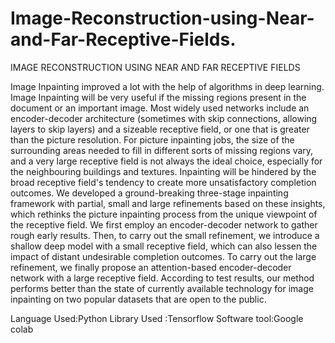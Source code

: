 # Image-Reconstruction-using-Near-and-Far-Receptive-Fields.

IMAGE RECONSTRUCTION USING NEAR AND FAR RECEPTIVE FIELDS

Image Inpainting improved a lot with the help of algorithms in deep learning. Image Inpainting will be very useful if the missing regions present in the document or 
an important image. Most widely used networks include an encoder-decoder architecture (sometimes with skip connections, allowing layers to skip layers) and a sizeable
receptive field, or one that is greater than the picture resolution. For picture inpainting jobs, the size of the surrounding areas needed to fill in different sorts 
of missing regions vary, and a very large receptive field is not always the ideal choice, especially for the neighbouring buildings and textures. Inpainting will be 
hindered by the broad receptive field's tendency to create more unsatisfactory completion outcomes. We developed a ground-breaking three-stage inpainting framework
with partial, small and large refinements based on these insights, which rethinks the picture inpainting process from the unique viewpoint of the receptive field. We first
employ an encoder-decoder network to gather rough early results. Then, to carry out the small refinement, we introduce a shallow deep model with a small receptive field, 
which can also lessen the impact of distant undesirable completion outcomes. To carry out the large refinement, we finally propose an attention-based encoder-decoder network
with a large receptive field. According to test results, our method performs better than the state of currently available technology for image inpainting on two popular 
datasets that are open to the public.

Language Used:Python
Library Used :Tensorflow
Software tool:Google colab
